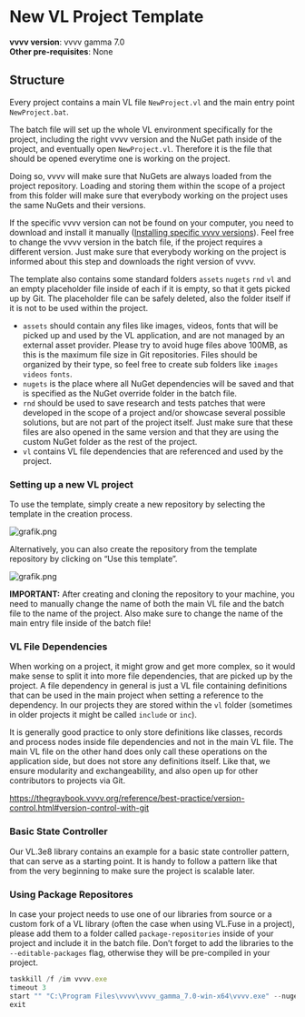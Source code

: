 # New VL Project Template

**vvvv version**: vvvv gamma 7.0<br>
**Other pre-requisites**: None

## Structure

Every project contains a main VL file `NewProject.vl` and the main entry point `NewProject.bat`.

The batch file will set up the whole VL environment specifically for the project, including the right vvvv version and the NuGet path inside of the project, and eventually open `NewProject.vl`. Therefore it is the file that should be opened everytime one is working on the project. 

Doing so, vvvv will make sure that NuGets are always loaded from the project repository. Loading and storing them within the scope of a project from this folder will make sure that everybody working on the project uses the same NuGets and their versions.

If the specific vvvv version can not be found on your computer, you need to download and install it manually ([Installing specific vvvv versions](https://www.notion.so/Installing-specific-vvvv-versions-25dffcf9f77580a0ba1bec3a0b7ef996?pvs=21)). Feel free to change the vvvv version in the batch file, if the project requires a different version. Just make sure that everybody working on the project is informed about this step and downloads the right version of vvvv.

The template also contains some standard folders `assets` `nugets` `rnd` `vl` and an empty placeholder file inside of each if it is empty, so that it gets picked up by Git. The placeholder file can be safely deleted, also the folder itself if it is not to be used within the project.

- `assets` should contain any files like images, videos, fonts that will be picked up and used by the VL application, and are not managed by an external asset provider. Please try to avoid huge files above 100MB, as this is the maximum file size in Git repositories. Files should be organized by their type, so feel free to create sub folders like `images` `videos` `fonts`.
- `nugets` is the place where all NuGet dependencies will be saved and that is specified as the NuGet override folder in the batch file.
- `rnd` should be used to save research and tests patches that were developed in the scope of a project and/or showcase several possible solutions, but are not part of the project itself. Just make sure that these files are also opened in the same version and that they are using the custom NuGet folder as the rest of the project.
- `vl` contains VL file dependencies that are referenced and used by the project.

### Setting up a new VL project

To use the template, simply create a new repository by selecting the template in the creation process.

![grafik.png](attachment:086fcd4c-f7e9-46be-8d7d-6a62c89282cb:grafik.png)

Alternatively, you can also create the repository from the template repository by clicking on “Use this template”.

![grafik.png](attachment:4fd9f12f-2d8b-4b15-97d0-87da77e5264d:grafik.png)

**IMPORTANT:** After creating and cloning the repository to your machine, you need to manually change the name of both the main VL file and the batch file to the name of the project. Also make sure to change the name of the main entry file inside of the batch file!

### VL File Dependencies

When working on a project, it might grow and get more complex, so it would make sense to split it into more file dependencies, that are picked up by the project. A file dependency in general is just a VL file containing definitions that can be used in the main project when setting a reference to the dependency. In our projects they are stored within the `vl` folder (sometimes in older projects it might be called `include` or `inc`).

It is generally good practice to only store definitions like classes, records and process nodes inside file dependencies and not in the main VL file. The main VL file on the other hand does only call these operations on the application side, but does not store any definitions itself. Like that, we ensure modularity and exchangeability, and also open up for other contributors to projects via Git. 

https://thegraybook.vvvv.org/reference/best-practice/version-control.html#version-control-with-git

### Basic State Controller

Our VL.3e8 library contains an example for a basic state controller pattern, that can serve as a starting point. It is handy to follow a pattern like that from the very beginning to make sure the project is scalable later. 

### Using Package Repositores

In case your project needs to use one of our libraries from source or a custom fork of a VL library (often the case when using VL.Fuse in a project), please add them to a folder called `package-repositories` inside of your project and include it in the batch file. Don’t forget to add the libraries to the `--editable-packages` flag, otherwise they will be pre-compiled in your project.

```jsx
taskkill /f /im vvvv.exe
timeout 3
start "" "C:\Program Files\vvvv\vvvv_gamma_7.0-win-x64\vvvv.exe" --nuget-path "%~dp0nugets" --package-repositories "%~dp0package-repositories" --editable-packages VL.Fuse --open "%~dp0NewProject.vl"
exit
```
